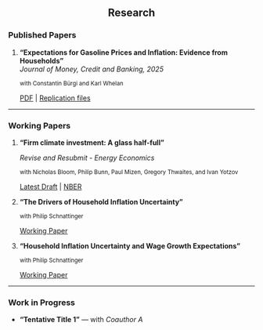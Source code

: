 <div style="text-align: center">

## Research

</div>

### Published Papers

1. **“Expectations for Gasoline Prices and Inflation: Evidence from Households”**  
   *Journal of Money, Credit and Banking, 2025*
   
   <small>with Constantin Bürgi and Karl Whelan</small>  
   
   
   [PDF](https://onlinelibrary.wiley.com/doi/10.1111/jmcb.13260) | [Replication files](https://github.com/srivastava-prachi/Expectations-for-Gasoline-Prices-and-Inflation-Evidence-from-Households-Replication)

---

### Working Papers

1. **“Firm climate investment: A glass half-full”**
   
   *Revise and Resubmit - Energy Economics*


   <small>with Nicholas Bloom, Philip Bunn, Paul Mizen, Gregory Thwaites, and Ivan Yotzov</small>
   

   [Latest Draft]() | [NBER](https://www.nber.org/papers/w33081)

2. **“The Drivers of Household Inflation Uncertainty”**

   
   <small>with Philip Schnattinger</small>

   
   [Working Paper](link-to-NBER-or-SSRN)

3. **“Household Inflation Uncertainty and Wage Growth Expectations”**

   
   <small>with Philip Schnattinger</small>

   
   [Working Paper](link-to-NBER-or-SSRN)
---

### Work in Progress

- **“Tentative Title 1”** — with *Coauthor A*  

